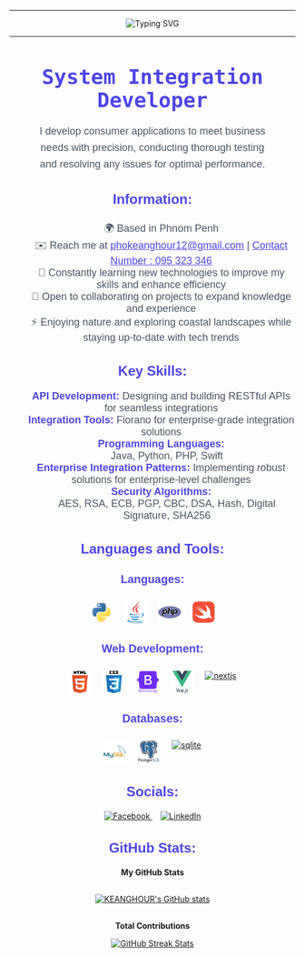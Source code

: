 <hr>
<div align="center">
  <img src="https://readme-typing-svg.herokuapp.com?font=Fira+Code&weight=600&size=32&pause=3000&color=2563EB&vCenter=true&random=false&width=500&height=45&lines=Hey+There+%F0%9F%91%8B%F0%9F%8F%BB;My+name+is+KEANGHOUR+PHO" alt="Typing SVG" />
</div>
<hr>

<h2 align="center" style="font-family: 'Fira Code', monospace; color: #4F46E5; font-size: 36px; margin-bottom: 20px;">System Integration Developer</h2>

<p align="center" style="max-width: 80%; margin: auto; font-family: 'Arial', sans-serif; font-size: 18px; color: #4B5563; line-height: 1.6; margin-bottom: 30px;">
  I develop consumer applications to meet business needs with precision, conducting thorough testing and resolving any issues for optimal performance.
</p>

<h3 align="center" style="font-family: 'Arial', sans-serif; color: #4F46E5; font-size: 24px;">Information:</h3>
<ul style="list-style-type: none; text-align: center; font-family: 'Arial', sans-serif; color: #4B5563; font-size: 18px; margin-bottom: 30px;">
  <li>🌍 Based in Phnom Penh</li>
  <li>✉️ Reach me at <a href="mailto:phokeanghour12@gmail.com" style="color: #4F46E5;">phokeanghour12@gmail.com</a> | <a href="tel:+095323346" style="color: #4F46E5;">Contact Number : 095 323 346</a></li>
  <li>🧠 Constantly learning new technologies to improve my skills and enhance efficiency</li>
  <li>🤝 Open to collaborating on projects to expand knowledge and experience</li>
  <li>⚡ Enjoying nature and exploring coastal landscapes while staying up-to-date with tech trends</li>
</ul>

<h3 align="center" style="font-family: 'Arial', sans-serif; color: #4F46E5; font-size: 24px; margin-bottom: 20px;">Key Skills:</h3>
<ul style="list-style-type: none; text-align: center; font-family: 'Arial', sans-serif; color: #4B5563; font-size: 18px; margin-bottom: 30px;">
  <li><strong style="color: #4F46E5;">API Development:</strong> Designing and building RESTful APIs for seamless integrations</li>
  <li><strong style="color: #4F46E5;">Integration Tools:</strong> Fiorano for enterprise-grade integration solutions</li>
  <li><strong style="color: #4F46E5;">Programming Languages:</strong> 
    <ul style="list-style-type: none; padding-left: 20px;">
      <li>Java, Python, PHP, Swift</li>
    </ul>
  </li>
  <li><strong style="color: #4F46E5;">Enterprise Integration Patterns:</strong> Implementing robust solutions for enterprise-level challenges</li>
  <li><strong style="color: #4F46E5;">Security Algorithms:</strong>
    <ul style="list-style-type: none; padding-left: 20px;">
      <li>AES, RSA, ECB, PGP, CBC, DSA, Hash, Digital Signature, SHA256</li>
    </ul>
  </li>
</ul>

<h3 align="center" style="font-family: 'Arial', sans-serif; color: #4F46E5; font-size: 24px; margin-bottom: 20px;">Languages and Tools:</h3>

<!-- Languages -->
<h4 align="center" style="font-family: 'Arial', sans-serif; color: #4F46E5; font-size: 20px;">Languages:</h4>
<div style="display: flex; justify-content: center; gap: 20px; margin-bottom: 30px;">
  <a href="https://www.python.org" target="_blank" rel="noreferrer">
    <img src="https://raw.githubusercontent.com/devicons/devicon/master/icons/python/python-original.svg" alt="python" width="40" height="40"/>
  </a>
  <a href="https://www.java.com" target="_blank" rel="noreferrer">
    <img src="https://raw.githubusercontent.com/devicons/devicon/master/icons/java/java-original.svg" alt="java" width="40" height="40"/>
  </a>
  <a href="https://www.php.net" target="_blank" rel="noreferrer">
    <img src="https://raw.githubusercontent.com/devicons/devicon/master/icons/php/php-original.svg" alt="php" width="40" height="40"/>
  </a>
  <a href="https://developer.apple.com/swift/" target="_blank" rel="noreferrer">
    <img src="https://raw.githubusercontent.com/devicons/devicon/master/icons/swift/swift-original.svg" alt="swift" width="40" height="40"/>
  </a>
</div>

<!-- Web Development -->
<h4 align="center" style="font-family: 'Arial', sans-serif; color: #4F46E5; font-size: 20px;">Web Development:</h4>
<div style="display: flex; justify-content: center; gap: 20px; margin-bottom: 30px;">
  <a href="https://www.w3.org/html/" target="_blank" rel="noreferrer">
    <img src="https://raw.githubusercontent.com/devicons/devicon/master/icons/html5/html5-original-wordmark.svg" alt="html5" width="40" height="40"/>
  </a>
  <a href="https://www.w3schools.com/css/" target="_blank" rel="noreferrer">
    <img src="https://raw.githubusercontent.com/devicons/devicon/master/icons/css3/css3-original-wordmark.svg" alt="css3" width="40" height="40"/>
  </a>
  <a href="https://getbootstrap.com" target="_blank" rel="noreferrer">
    <img src="https://raw.githubusercontent.com/devicons/devicon/master/icons/bootstrap/bootstrap-plain-wordmark.svg" alt="bootstrap" width="40" height="40"/>
  </a>
  <a href="https://vuejs.org/" target="_blank" rel="noreferrer">
    <img src="https://raw.githubusercontent.com/devicons/devicon/master/icons/vuejs/vuejs-original-wordmark.svg" alt="vuejs" width="40" height="40"/>
  </a>
  <a href="https://nextjs.org/" target="_blank" rel="noreferrer">
    <img src="https://cdn.worldvectorlogo.com/logos/nextjs-2.svg" alt="nextjs" width="40" height="40"/>
  </a>
</div>

<!-- Databases -->
<h4 align="center" style="font-family: 'Arial', sans-serif; color: #4F46E5; font-size: 20px;">Databases:</h4>
<div style="display: flex; justify-content: center; gap: 20px; margin-bottom: 30px;">
  <a href="https://www.mysql.com/" target="_blank" rel="noreferrer">
    <img src="https://raw.githubusercontent.com/devicons/devicon/master/icons/mysql/mysql-original-wordmark.svg" alt="mysql" width="40" height="40"/>
  </a>
  <a href="https://www.postgresql.org" target="_blank" rel="noreferrer">
    <img src="https://raw.githubusercontent.com/devicons/devicon/master/icons/postgresql/postgresql-original-wordmark.svg" alt="postgresql" width="40" height="40"/>
  </a>
  <a href="https://www.sqlite.org/" target="_blank" rel="noreferrer">
    <img src="https://www.vectorlogo.zone/logos/sqlite/sqlite-icon.svg" alt="sqlite" width="40" height="40"/>
  </a>
</div>

<h3 align="center" style="font-family: 'Arial', sans-serif; color: #4F46E5; font-size: 24px; margin-bottom: 20px;">Socials:</h3>
<p align="center" style="margin-bottom: 30px;">
  <a href="https://www.facebook.com/keang.hour.7524" target="_blank" rel="noreferrer">
    <img src="https://raw.githubusercontent.com/danielcranney/readme-generator/main/public/icons/socials/facebook.svg" width="32" height="32" alt="Facebook" />
  </a>
  <a href="https://www.linkedin.com/in/pho-keanghour-27133b21b/" target="_blank" rel="noreferrer">
    <img src="https://raw.githubusercontent.com/danielcranney/readme-generator/main/public/icons/socials/linkedin.svg" width="32" height="32" alt="LinkedIn" style="margin-left: 1em;" />
  </a>
</p>

<h3 align="center" style="font-family: 'Arial', sans-serif; color: #4F46E5; font-size: 24px; margin-bottom: 20px;">GitHub Stats:</h3>
<p align="center" style="margin-bottom: 30px;"><b>My GitHub Stats</b></p>
<div align="center" style="margin-bottom: 30px;">
  <a href="https://github.com/Keanghour">
    <img src="https://github-readme-stats.vercel.app/api?username=KEANGHOUR&show_icons=true&hide=&count_private=true&title_color=0891b2&text_color=64748b&icon_color=0891b2&bg_color=1c1917&hide_border=true&show_icons=true" alt="KEANGHOUR's GitHub stats"/>
  </a>
</div>

<div align="center">
  <p><b>Total Contributions</b></p>
  <a href="https://github.com/Keanghour">
    <img src="https://github-readme-streak-stats.herokuapp.com/?user=KEANGHOUR&stroke=64748b&background=1c1917&ring=0891b2&fire=0891b2&currStreakNum=64748b&currStreakLabel=0891b2&sideNums=64748b&sideLabels=64748b&dates=64748b&hide_border=true" alt="GitHub Streak Stats"/>
  </a>
</div>

